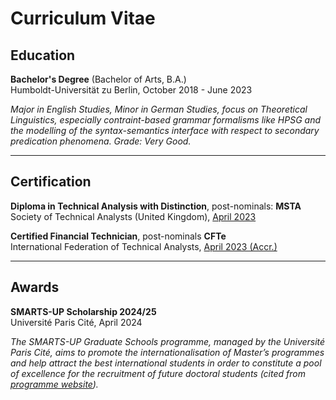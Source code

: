 # Curriculum Vitae

## Education

**Bachelor's Degree** (Bachelor of Arts, B.A.)  
Humboldt-Universität zu Berlin, October 2018 - June 2023

*Major in English Studies, Minor in German Studies, focus on Theoretical Linguistics, especially contraint-based grammar formalisms like HPSG and the modelling of the syntax-semantics interface with respect to secondary predication phenomena. Grade: Very Good.*

***

## Certification

**Diploma in Technical Analysis with Distinction**, post-nominals: **MSTA**  
Society of Technical Analysts (United Kingdom), [April 2023](https://www.credly.com/badges/cf6eae94-4c48-4adf-a74a-de34a58a88a7)

**Certified Financial Technician**, post-nominals **CFTe**  
International Federation of Technical Analysts, [April 2023 (Accr.)](https://www.credly.com/badges/e5500c86-4e91-4f04-8371-b10098086acc/public_url)

***

## Awards

**SMARTS-UP Scholarship 2024/25**  
Université Paris Cité, April 2024

*The SMARTS-UP Graduate Schools programme, managed by the Université Paris Cité, aims to promote the internationalisation of Master’s programmes and help attract the best international students in order to constitute a pool of excellence for the recruitment of future doctoral students (cited from [programme website](https://mobility.smarts-up.fr/)).*
